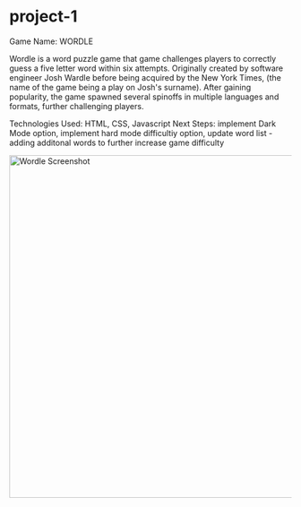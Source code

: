 # project-1
Game Name: WORDLE

Wordle is a word puzzle game that game challenges players to correctly guess a five letter word within six attempts. Originally created by software engineer Josh Wardle before being acquired by the New York Times, (the name of the game being a play on Josh's surname). After gaining popularity, the game spawned several spinoffs in multiple languages and formats, further challenging players.

Technologies Used: HTML, CSS, Javascript
Next Steps: implement Dark Mode option, implement hard mode difficultiy option, update word list - adding additonal words to further increase game difficulty

<img width="612" alt="Wordle Screenshot" src="https://github.com/user-attachments/assets/f59dbbf4-8ee7-406d-9e77-b0d68deb3d90" />

